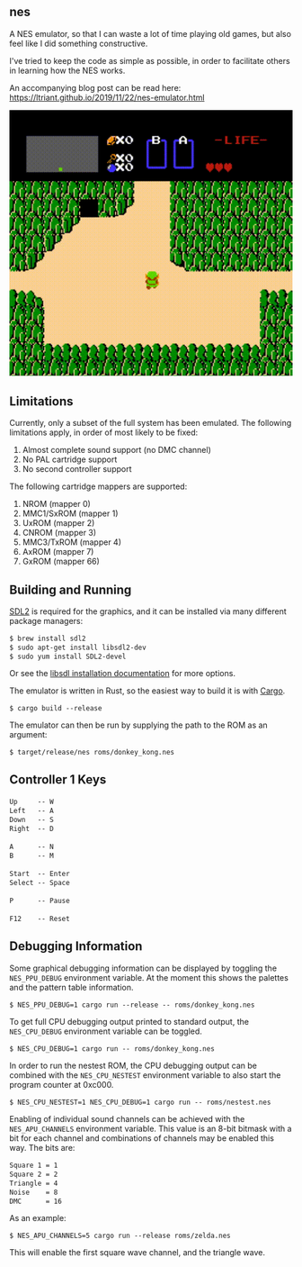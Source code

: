 ## nes

A NES emulator, so that I can waste a lot of time playing old games, but also feel like I did something constructive.

I've tried to keep the code as simple as possible, in order to facilitate others in learning how the NES works.

An accompanying blog post can be read here: https://ltriant.github.io/2019/11/22/nes-emulator.html

![It's dangerous to go alone. Take this!](zelda.gif)

## Limitations

Currently, only a subset of the full system has been emulated. The following limitations apply, in order of most likely to be fixed:

1. Almost complete sound support (no DMC channel)
2. No PAL cartridge support
3. No second controller support

The following cartridge mappers are supported:

1. NROM (mapper 0)
2. MMC1/SxROM (mapper 1)
3. UxROM (mapper 2)
4. CNROM (mapper 3)
5. MMC3/TxROM (mapper 4)
6. AxROM (mapper 7)
7. GxROM (mapper 66)

## Building and Running

[SDL2](https://www.libsdl.org/) is required for the graphics, and it can be installed via many different package managers:

```
$ brew install sdl2
$ sudo apt-get install libsdl2-dev
$ sudo yum install SDL2-devel
```

Or see the [libsdl installation documentation](https://wiki.libsdl.org/Installation) for more options.

The emulator is written in Rust, so the easiest way to build it is with [Cargo](https://doc.rust-lang.org/cargo/).

```
$ cargo build --release
```

The emulator can then be run by supplying the path to the ROM as an argument:

```
$ target/release/nes roms/donkey_kong.nes
```

## Controller 1 Keys

```
Up     -- W
Left   -- A
Down   -- S
Right  -- D

A      -- N
B      -- M

Start  -- Enter
Select -- Space

P      -- Pause

F12    -- Reset
```

## Debugging Information

Some graphical debugging information can be displayed by toggling the `NES_PPU_DEBUG` environment variable. At the moment this shows the palettes and the pattern table information.

```
$ NES_PPU_DEBUG=1 cargo run --release -- roms/donkey_kong.nes
```

To get full CPU debugging output printed to standard output, the `NES_CPU_DEBUG` environment variable can be toggled.

```
$ NES_CPU_DEBUG=1 cargo run -- roms/donkey_kong.nes
``` 

In order to run the nestest ROM, the CPU debugging output can be combined with the `NES_CPU_NESTEST` environment variable to also start the program counter at 0xc000.

```
$ NES_CPU_NESTEST=1 NES_CPU_DEBUG=1 cargo run -- roms/nestest.nes
``` 

Enabling of individual sound channels can be achieved with the `NES_APU_CHANNELS` environment variable. This value is an 8-bit bitmask with a bit for each channel and combinations of channels may be enabled this way. The bits are:

```
Square 1 = 1
Square 2 = 2
Triangle = 4
Noise    = 8
DMC      = 16
```

As an example:

```
$ NES_APU_CHANNELS=5 cargo run --release roms/zelda.nes
```

This will enable the first square wave channel, and the triangle wave.
